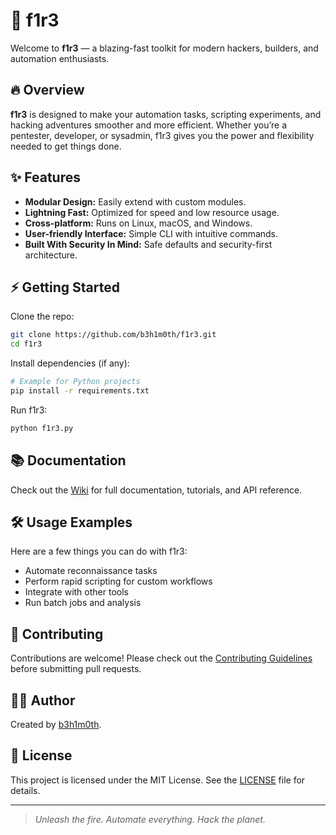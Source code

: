 # 🚀 f1r3

Welcome to **f1r3** — a blazing-fast toolkit for modern hackers, builders, and automation enthusiasts.

## 🔥 Overview

**f1r3** is designed to make your automation tasks, scripting experiments, and hacking adventures smoother and more efficient. Whether you’re a pentester, developer, or sysadmin, f1r3 gives you the power and flexibility needed to get things done.

## ✨ Features

- **Modular Design:** Easily extend with custom modules.
- **Lightning Fast:** Optimized for speed and low resource usage.
- **Cross-platform:** Runs on Linux, macOS, and Windows.
- **User-friendly Interface:** Simple CLI with intuitive commands.
- **Built With Security In Mind:** Safe defaults and security-first architecture.

## ⚡ Getting Started

Clone the repo:

```bash
git clone https://github.com/b3h1m0th/f1r3.git
cd f1r3
```

Install dependencies (if any):

```bash
# Example for Python projects
pip install -r requirements.txt
```

Run f1r3:

```bash
python f1r3.py
```

## 📚 Documentation

Check out the [Wiki](https://github.com/b3h1m0th/f1r3/wiki) for full documentation, tutorials, and API reference.

## 🛠️ Usage Examples

Here are a few things you can do with f1r3:

- Automate reconnaissance tasks
- Perform rapid scripting for custom workflows
- Integrate with other tools
- Run batch jobs and analysis

## 🤝 Contributing

Contributions are welcome! Please check out the [Contributing Guidelines](CONTRIBUTING.md) before submitting pull requests.

## 🧙‍♂️ Author

Created by [b3h1m0th](https://github.com/b3h1m0th).

## 📄 License

This project is licensed under the MIT License. See the [LICENSE](LICENSE) file for details.

---

> _Unleash the fire. Automate everything. Hack the planet._
